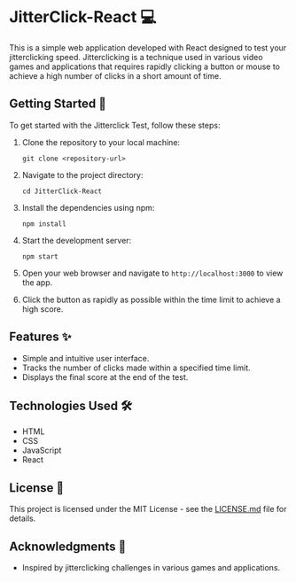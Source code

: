 # JitterClick-React 💻

This is a simple web application developed with React designed to test your jitterclicking speed. Jitterclicking is a technique used in various video games and applications that requires rapidly clicking a button or mouse to achieve a high number of clicks in a short amount of time.

## Getting Started 🚀

To get started with the Jitterclick Test, follow these steps:

1. Clone the repository to your local machine:
    ```
    git clone <repository-url>
    ```

2. Navigate to the project directory:
    ```
    cd JitterClick-React
    ```

3. Install the dependencies using npm:
    ```
    npm install
    ```

4. Start the development server:
    ```
    npm start
    ```

5. Open your web browser and navigate to `http://localhost:3000` to view the app.

6. Click the button as rapidly as possible within the time limit to achieve a high score.

## Features ✨

- Simple and intuitive user interface.
- Tracks the number of clicks made within a specified time limit.
- Displays the final score at the end of the test.

## Technologies Used 🛠️

- HTML
- CSS
- JavaScript
- React

## License 📄

This project is licensed under the MIT License - see the [LICENSE.md](LICENSE.md) file for details.

## Acknowledgments 🙌

- Inspired by jitterclicking challenges in various games and applications.
